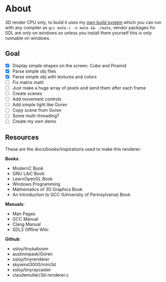 # About
3D render CPU only, to build it uses my [own build system](https://github.com/TomasBorquez/mate.h) which you can run with any compiler as `gcc mate.c -o mate && ./mate`,
vendor packages for SDL are only on windows so unless you install them yourself this is only runnable on windows.

## Goal
- [x] Display simple shapes on the screen. Cube and Piramid
- [x] Parse simple obj files
- [x] Parse simple obj with textures and colors
- [ ] Fix matrix math
- [ ] Just make a huge array of pixels and send them after each frame
- [ ] Create scenes
- [ ] Add movement controls
- [ ] Add simple light like Goren
- [ ] Copy scene from Goren
- [ ] Some multi-threading?
- [ ] Create my own demo

## Resources
These are the docs/books/inspirations used to make this renderer:

**Books**:
- ModernC Book 
- GNU LibC Book
- LearnOpenGL Book
- Windows Programming
- Mathematics of 3D Graphics Book
- An Introduction to GCC (University of Pennsylvania) Book

**Manuals**:
- Man Pages
- GCC Manual
- Clang Manual
- SDL3 Offline Wiki

**Github**:
- ssloy/tinykaboom
- austinmpask/Goren
- ssloy/tinyrenderer
- skywind3000/mini3d
- ssloy/tinyraycaster
- claudemuller/3d-renderer.c
